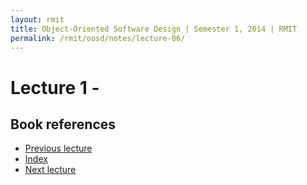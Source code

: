 ```yaml
---
layout: rmit
title: Object-Oriented Software Design | Semester 1, 2014 | RMIT
permalink: /rmit/oosd/notes/lecture-06/
---
```


Lecture 1 - 
=============

Book references
---------------


<nav class="nav-lectures">
	<ul>
		<li class="prev-lecture"><a href="../lecture-01/">Previous lecture</a></li>
		<li class="index"><a href="../index.html">Index</a></li>
		<li class="next-lecture"><a href="../lecture-02/">Next lecture</a></li>
	</ul>
</nav>